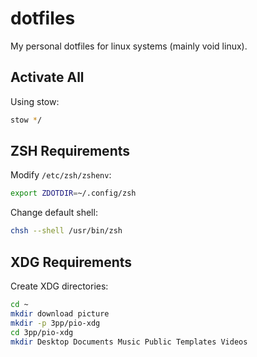 # dotfiles

My personal dotfiles for linux systems (mainly void linux).

## Activate All

Using stow:

```sh
stow */
```

## ZSH Requirements

Modify `/etc/zsh/zshenv`:

```sh
export ZDOTDIR=~/.config/zsh
```

Change default shell:

```sh
chsh --shell /usr/bin/zsh
```

## XDG Requirements

Create XDG directories:

```sh
cd ~
mkdir download picture
mkdir -p 3pp/pio-xdg
cd 3pp/pio-xdg
mkdir Desktop Documents Music Public Templates Videos 
```

